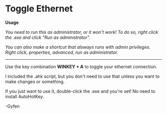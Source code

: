 # Toggle Ethernet

**Usage**

_You need to run this as administrator, or it won't work! To do so, right click the .exe and click "Run as administrator"._

_You can also make a shortcut that alsways runs with admin privileges. Right click, properties, advanced, run as administrator._

***

Use the key combination **WINKEY + A** to toggle your ethernet connection.

I included the .ahk script, but you don't need to use that unless you want to make changes or something.

If you just want to use it, double-click the .exe and you're set! No need to install AutoHotKey.

-Gyfen

